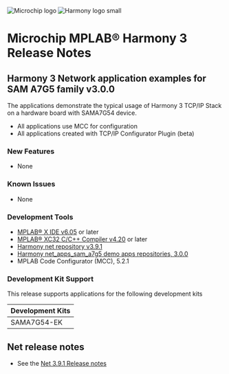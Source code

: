 ﻿![Microchip logo](https://raw.githubusercontent.com/wiki/Microchip-MPLAB-Harmony/Microchip-MPLAB-Harmony.github.io/images/microchip_logo.png)
![Harmony logo small](https://raw.githubusercontent.com/wiki/Microchip-MPLAB-Harmony/Microchip-MPLAB-Harmony.github.io/images/microchip_mplab_harmony_logo_small.png)

# Microchip MPLAB® Harmony 3 Release Notes

## Harmony 3 Network application examples for SAM A7G5 family  v3.0.0
The applications demonstrate the typical usage of Harmony 3 TCP/IP Stack on a hardware board with SAMA7G54 device.
- All applications use MCC for configuration
- All applications created with TCP/IP Configurator Plugin (beta)

### New Features
- None

### Known Issues
- None

### Development Tools

- [MPLAB® X IDE v6.05](https://www.microchip.com/mplab/mplab-x-ide) or later
- [MPLAB® XC32 C/C++ Compiler v4.20](https://www.microchip.com/mplab/compilers) or later
- [Harmony net repository v3.9.1](https://github.com/Microchip-MPLAB-Harmony/net/tree/v3.9.0)
- [Harmony net_apps_sam_a7g5 demo apps repositories, 3.0.0](https://github.com/Microchip-MPLAB-Harmony/net_apps_sam_a7g5/tree/v3.0.0)
- MPLAB Code Configurator (MCC), 5.2.1


### Development Kit Support

This release supports applications for the following development kits

| Development Kits |
| --- |
| SAMA7G54-EK |


## Net release notes

- See the [Net 3.9.1 Release notes](https://github.com/Microchip-MPLAB-Harmony/net/tree/v3.9.1)


